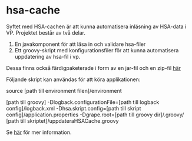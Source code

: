 # hsa-cache

Syftet med HSA-cachen är att kunna automatisera inläsning av HSA-data i VP.
Projektet består av två delar.
1. En javakomponent för att läsa in och validare hsa-filer
2. Ett groovy-skript med konfigurationsfiler för att kunna automatisera uppdatering av hsa-fil i vp.

Dessa finns också färdigpaketerade i form av en jar-fil och en zip-fil [här](http://repo1.maven.org/maven2/se/skltp/hsa-cache/hsa-cache/)

Följande skript kan användas för att köra applikationen:

source [path till environment filen]/environment

[path till groovy] -Dlogback.configurationFile=\[path till logback config]/logback.xml -Dhsa.skript.config=[path till skript config]/application.properties -Dgrape.root=[path till groovy dir]/.groovy/   [path till skriptet]/uppdateraHSACache.groovy

Se [här](https://skl-tp.atlassian.net/wiki/spaces/SKLTP/pages/426410008/SKLTP+-+UppdateraHSACache) för mer information.